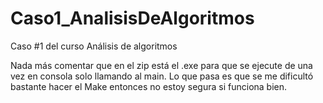 # Caso1_AnalisisDeAlgoritmos
Caso #1 del curso Análisis de algoritmos

Nada más comentar que en el zip está el .exe para que se ejecute de una vez en consola solo llamando al main. Lo que pasa es que se me dificultó bastante hacer el Make entonces no estoy segura si funciona bien. 

